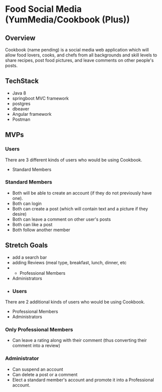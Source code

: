 # Food Social Media (YumMedia/Cookbook (Plus))

## Overview
Cookbook (name pending) is a social media web application which will allow food lovers, cooks, and chefs from all backgrounds and skill levels to share recipes, post food pictures, and leave comments on other people's posts. 

## TechStack
- Java 8
- springboot MVC framework
- postgres 
- dbeaver
- Angular framework
- Postman


## MVPs 
### Users 
There are 3 different kinds of users who would be using Cookbook.
  - Standard Members
   

### Standard Members
  - Both will be able to create an account (if they do not previously have one). 
  - Both can login
  - Both can create a post (which will contain text and a picture if they desire)
  - Both can leave a comment on other user's posts
  - Both can like a post
  - Both follow another member




## Stretch Goals
  - add a search bar
  - adding Reviews (meal type, breakfast, lunch, dinner, etc
  - - Professional Members
  - Administrators 
  - ### Users 
There are 2 additional kinds of users who would be using Cookbook.
 
  - Professional Members
  - Administrators 

### Only Professional Members
  - Can leave a rating along with their comment (thus converting their comment into a review) 

### Administrator
  - Can suspend an account
  - Can delete a post or a comment 
  - Elect a standard member's account and promote it into a Professional account.

